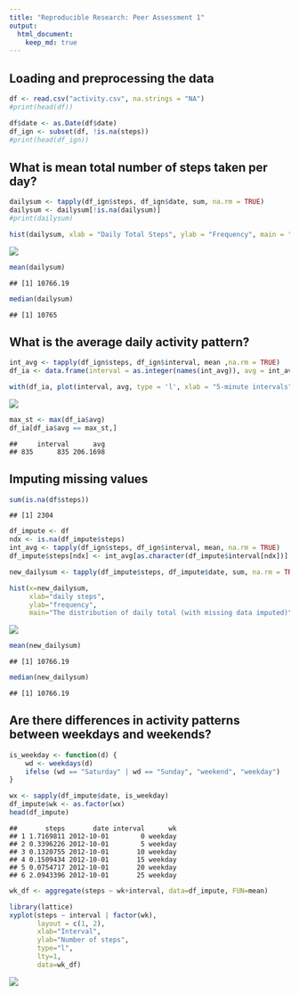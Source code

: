```yaml
---
title: "Reproducible Research: Peer Assessment 1"
output: 
  html_document:
    keep_md: true
---
```



## Loading and preprocessing the data

```r
df <- read.csv("activity.csv", na.strings = "NA")
#print(head(df))

df$date <- as.Date(df$date)
df_ign <- subset(df, !is.na(steps))
#print(head(df_ign))
```


## What is mean total number of steps taken per day?

```r
dailysum <- tapply(df_ign$steps, df_ign$date, sum, na.rm = TRUE)
dailysum <- dailysum[!is.na(dailysum)]
#print(dailysum)

hist(dailysum, xlab = "Daily Total Steps", ylab = "Frequency", main = "The distribution of daily total (missing data ignored)")
```

![](PA1_template_files/figure-html/unnamed-chunk-2-1.png)<!-- -->


```r
mean(dailysum)
```

```
## [1] 10766.19
```

```r
median(dailysum)
```

```
## [1] 10765
```


## What is the average daily activity pattern?

```r
int_avg <- tapply(df_ign$steps, df_ign$interval, mean ,na.rm = TRUE)
df_ia <- data.frame(interval = as.integer(names(int_avg)), avg = int_avg)

with(df_ia, plot(interval, avg, type = 'l', xlab = "5-minute intervals", ylab = "average steps in the interval across all days"))
```

![](PA1_template_files/figure-html/unnamed-chunk-5-1.png)<!-- -->


```r
max_st <- max(df_ia$avg)
df_ia[df_ia$avg == max_st,]
```

```
##     interval      avg
## 835      835 206.1698
```

## Imputing missing values

```r
sum(is.na(df$steps))
```

```
## [1] 2304
```


```r
df_impute <- df
ndx <- is.na(df_impute$steps)
int_avg <- tapply(df_ign$steps, df_ign$interval, mean, na.rm = TRUE)
df_impute$steps[ndx] <- int_avg[as.character(df_impute$interval[ndx])]
```


```r
new_dailysum <- tapply(df_impute$steps, df_impute$date, sum, na.rm = TRUE)

hist(x=new_dailysum,
     xlab="daily steps",
     ylab="frequency",
     main="The distribution of daily total (with missing data imputed)")
```

![](PA1_template_files/figure-html/unnamed-chunk-9-1.png)<!-- -->


```r
mean(new_dailysum)
```

```
## [1] 10766.19
```


```r
median(new_dailysum)
```

```
## [1] 10766.19
```


## Are there differences in activity patterns between weekdays and weekends?

```r
is_weekday <- function(d) {
    wd <- weekdays(d)
    ifelse (wd == "Saturday" | wd == "Sunday", "weekend", "weekday")
}

wx <- sapply(df_impute$date, is_weekday)
df_impute$wk <- as.factor(wx)
head(df_impute)
```

```
##       steps       date interval      wk
## 1 1.7169811 2012-10-01        0 weekday
## 2 0.3396226 2012-10-01        5 weekday
## 3 0.1320755 2012-10-01       10 weekday
## 4 0.1509434 2012-10-01       15 weekday
## 5 0.0754717 2012-10-01       20 weekday
## 6 2.0943396 2012-10-01       25 weekday
```


```r
wk_df <- aggregate(steps ~ wk+interval, data=df_impute, FUN=mean)

library(lattice)
xyplot(steps ~ interval | factor(wk),
       layout = c(1, 2),
       xlab="Interval",
       ylab="Number of steps",
       type="l",
       lty=1,
       data=wk_df)
```

![](PA1_template_files/figure-html/unnamed-chunk-13-1.png)<!-- -->
